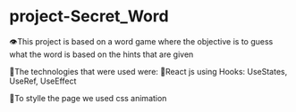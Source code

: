 # project-Secret_Word

👁This project is based on a word game where the objective is to guess what the word is based on the hints that are given

🎈The technologies that were used were:
 🎁React js using Hooks: UseStates, UseRef, UseEffect

🎇To stylle the page we used css animation
